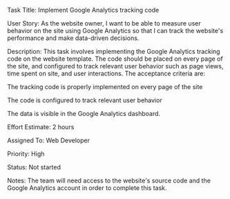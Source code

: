 Task Title: Implement Google Analytics tracking code

User Story: As the website owner, I want to be able to measure user behavior on the site using Google Analytics so that I can track the website's performance and make data-driven decisions.

Description: This task involves implementing the Google Analytics tracking code on the website template. The code should be placed on every page of the site, and configured to track relevant user behavior such as page views, time spent on site, and user interactions. The acceptance criteria are:

The tracking code is properly implemented on every page of the site

The code is configured to track relevant user behavior

The data is visible in the Google Analytics dashboard.

Effort Estimate: 2 hours

Assigned To: Web Developer

Priority: High

Status: Not started

Notes: The team will need access to the website's source code and the Google Analytics account in order to complete this task.

